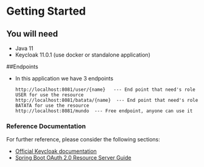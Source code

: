 # Getting Started


## You will need
 * Java 11
 * Keycloak 11.0.1 (use docker or standalone application)



##Endpoints
* In this application we have 3 endpoints 
    ```
    http://localhost:8081/user/{name}   --- End point that need's role USER for use the resource
    http://localhost:8081/batata/{name}  --- End point that need's role BATATA for use the resource
    http://localhost:8081/mundo  --- Free endpoint, anyone can use it
    ```
### Reference Documentation
For further reference, please consider the following sections:

* [Official Keycloak documentation](https://www.keycloak.org/documentation)
* [Spring Boot OAuth 2.0 Resource Server Guide](https://docs.spring.io/spring-security/site/docs/current/reference/html5/#oauth2resourceserver)



